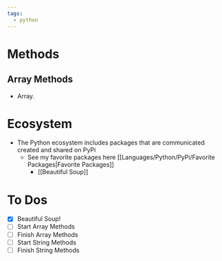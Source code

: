 ```yaml
---
tags:
  - python
---
```


# Methods

## Array Methods
- Array.
# Ecosystem
- The Python ecosystem includes packages that are communicated created and shared on PyPi 
	- See my favorite packages here [[Languages/Python/PyPi/Favorite Packages|Favorite Packages]]
		- [[Beautiful Soup]]

# To Dos
- [x] Beautiful Soup!
- [ ] Start Array Methods
- [ ] Finish Array Methods
- [ ] Start String Methods
- [ ] Finish String Methods
